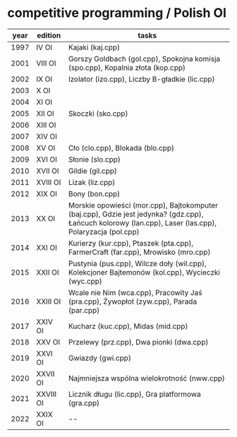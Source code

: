 # competitive programming / Polish OI

| year | edition   | tasks |
| ---- | -------   | ----- |
| 1997 | IV OI     | Kajaki (kaj.cpp) |
| 2001 | VIII OI   | Gorszy Goldbach (gol.cpp), Spokojna komisja (spo.cpp), Kopalnia złota (kop.cpp) |
| 2002 | IX OI     | Izolator (izo.cpp), Liczby B-gładkie (lic.cpp) |
| 2003 | X OI      | |
| 2004 | XI OI     | |
| 2005 | XII OI    | Skoczki (sko.cpp) |
| 2006 | XIII OI   | |
| 2007 | XIV OI    | |
| 2008 | XV OI     | Cło (clo.cpp), Blokada (blo.cpp) |
| 2009 | XVI OI    | Słonie (slo.cpp) |
| 2010 | XVII OI   | Gildie (gil.cpp) |
| 2011 | XVIII OI  | Lizak (liz.cpp) |
| 2012 | XIX OI    | Bony (bon.cpp) |
| 2013 | XX OI     | Morskie opowieści (mor.cpp), Bajtokomputer (baj.cpp), Gdzie jest jedynka? (gdz.cpp), Łańcuch kolorowy (lan.cpp), Laser (las.cpp), Polaryzacja (pol.cpp) |
| 2014 | XXI OI    | Kurierzy (kur.cpp), Ptaszek (pta.cpp), FarmerCraft (far.cpp), Mrowisko (mro.cpp) |
| 2015 | XXII OI   | Pustynia (pus.cpp), Wilcze doły (wil.cpp), Kolekcjoner Bajtemonów (kol.cpp), Wycieczki (wyc.cpp) |
| 2016 | XXIII OI  | Wcale nie Nim (wca.cpp), Pracowity Jaś (pra.cpp), Żywopłot (zyw.cpp), Parada (par.cpp) |
| 2017 | XXIV OI   | Kucharz (kuc.cpp), Midas (mid.cpp) |
| 2018 | XXV OI    | Przelewy (prz.cpp), Dwa pionki (dwa.cpp) |
| 2019 | XXVI OI   | Gwiazdy (gwi.cpp) |
| 2020 | XXVII OI  | Najmniejsza wspólna wielokrotność (nww.cpp) |
| 2021 | XXVIII OI | Licznik długu (lic.cpp), Gra platformowa (gra.cpp) |
| 2022 | XXIX OI   | -- |
